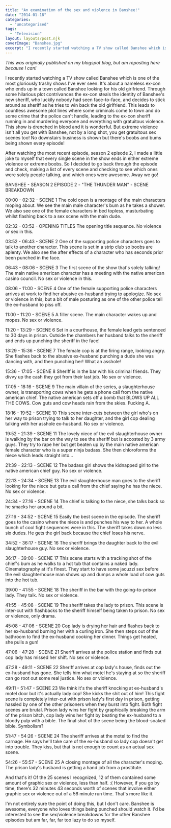 ```yaml
---
title: "An examination of the sex and violence in Banshee!"
date: "2014-01-18"
categories: 
  - "uncategorised"
tags: 
  - "Television"
layout: layouts/post.njk
coverImage: "Banshee.jpg"
excerpt: "I recently started watching a TV show called Banshee which is one of the most gloriously trashy shows I’ve ever seen."
---
```

_This was originally published on my blogspot blog, but am reposting here because I can!_

I recently started watching a TV show called Banshee which is one of the most gloriously trashy shows I've ever seen. It's about a nameless ex-con who ends up in a town called Banshee looking for his old girlfriend. Through some hilarious plot contrivances the ex-con steals the identity of Banshee's new sheriff, who luckily nobody had seen face-to-face, and decides to stick around as sheriff as he tries to win back the old girlfriend. This leads to countless awesome plot lines where some criminals come to town and do some crime that the police can't handle, leading to the ex-con sheriff running in and murdering everyone and everything with gratuitous violence. This show is drenched in blood and it is wonderful. But extreme violence isn't all you get with Banshee, not by a long shot, you get gratuitous sex scenes too! No downstairs business is shown but there's boobs and bums being shown every episode!

After watching the most recent episode, season 2 episode 2, I made a little joke to myself that every single scene in the show ends in either extreme violence or extreme boobs. So I decided to go back through the episode and check, making a list of every scene and checking to see which ones were solely people talking, and which ones were awesome. Away we go!

BANSHEE - SEASON 2 EPISODE 2 - "THE THUNDER MAN" - SCENE BREAKDOWN

00:00 - 02:32 - SCENE 1 The cold open is a montage of the main characters moping about. We see the main male character's bum as he takes a shower. We also see one of the female characters in bed topless, masturbating whilst flashing back to a sex scene with the main dude.

02:32 - 03:52 - OPENING TITLES The opening title sequence. No violence or sex in this.

03:52 - 06:43 - SCENE 2 One of the supporting police characters goes to talk to another character. This scene is set in a strip club so boobs are aplenty. We also see the after effects of a character who has seconds prior been punched in the face.

06:43 - 08:06 - SCENE 3 The first scene of the show that's solely talking! The main native american character has a meeting with the native american casino council. No sex or violence in this.

08:06 - 11:00 - SCENE 4 One of the female supporting police characters arrives at work to find her abusive ex-husband trying to apologize. No sex or violence in this, but a bit of male posturing as one of the other police tell the ex-husband to piss off.

11:00 - 11:20 - SCENE 5 A filler scene. The main character wakes up and mopes. No sex or violence.

11:20 - 13:29 - SCENE 6 Set in a courthouse, the female lead gets sentenced to 30 days in prison. Outside the chambers her husband talks to the sheriff and ends up punching the sheriff in the face!

13:29 - 15:36 - SCENE 7 The female cop is at the firing range, looking angry. She flashes back to the abusive ex-husband punching a dude she was dancing with, and then punching her! What an asshole!

15:36 - 17:05 - SCENE 8 Sheriff is in the bar with his criminal friends. They divvy up the cash they got from their last job. No sex or violence.

17:05 - 18:16 - SCENE 9 The main villain of the series, a slaughterhouse owner, is transporting cows when he gets a phone call from the native american chief. The native american sets off a bomb that BLOWS UP ALL THE COWS. Cow guts and cow heads rain from the skies. Fucking A.

18:16 - 19:52 - SCENE 10 This scene inter-cuts between the girl who's on her way to prison trying to talk to her daughter, and the girl cop dealing talking with her asshole ex-husband. No sex or violence.

19:52 - 21:39 - SCENE 11 The lovely niece of the evil slaughterhouse owner is walking by the bar on the way to see the sheriff but is accosted by 3 army guys. They try to rape her but get beaten up by the main native american female character who is a super ninja badass. She then chloroforms the niece which leads straight into...

21:39 - 22:13 - SCENE 12 The badass girl shows the kidnapped girl to the native american chief guy. No sex or violence.

22:13 - 24:34 - SCENE 13 The evil slaughterhouse man goes to the sheriff looking for the niece but gets a call from the chief saying he has the niece. No sex or violence.

24:34 - 27:16 - SCENE 14 The chief is talking to the niece, she talks back so he smacks her around a bit.

27:16 - 34:52 - SCENE 15 Easily the best scene in the episode. The sheriff goes to the casino where the niece is and punches his way to her. A whole bunch of cool fight sequences were in this. The sheriff takes down no less six dudes. He gets the girl back because the chief loses his nerve.

34:52 - 36:17 - SCENE 16 The sheriff brings the daughter back to the evil slaughterhouse guy. No sex or violence.

36:17 - 39:00 - SCENE 17 This scene starts with a tracking shot of the chief's bum as he walks to a hot tub that contains a naked lady. Cinematography at it's finest. They start to have some jacuzzi sex before the evil slaughterhouse man shows up and dumps a whole load of cow guts into the hot tub.

39:00 - 41:55 - SCENE 18 The sheriff in the bar with the going-to-prison lady. They talk. No sex or violence.

41:55 - 45:08 - SCENE 19 The sheriff takes the lady to prison. This scene is inter-cut with flashbacks to the sheriff himself being taken to prison. No sex or violence, only drama.

45:08 - 47:06 - SCENE 20 Cop lady is drying her hair and flashes back to her ex-husband burning her with a curling iron. She then steps out of the bathroom to find the ex-husband cooking her dinner. Things get heated, she pulls a gun!

47:06 - 47:28 - SCENE 21 Sheriff arrives at the police station and finds out cop lady has missed her shift. No sex or violence.

47:28 - 49:11 - SCENE 22 Sheriff arrives at cop lady's house, finds out the ex-husband has gone. She tells him what motel he's staying at so the sheriff can go root out some real justice. No sex or violence.

49:11 - 51:47 - SCENE 23 We think it's the sheriff knocking at ex-husband's motel door but it's actually lady cop! She kicks the shit out of him! This fight scene is completely inter-cut with prison lady's first day in prison, getting hassled by one of the other prisoners when they burst into fight. Both fight scenes are brutal. Prison lady wins her fight by graphically breaking the arm of the prison bitch, cop lady wins her fight by beating the ex-husband to a bloody pulp with a bible. The final shot of the scene being the blood-soaked bible. Symbolism?

51:47 - 54:26 - SCENE 24 The sheriff arrives at the motel to find the carnage. He says he'll take care of the ex-husband so lady cop doesn't get into trouble. They kiss, but that is not enough to count as an actual sex scene.

54:26 - 55:57 - SCENE 25 A closing montage of all the character's moping. The prison lady's husband is getting a hand job from a prostitute.

And that's it! Of the 25 scenes I recognized, 12 of them contained some amount of graphic sex or violence, less than half. :( However, if you go by time, there's 32 minutes 43 seconds worth of scenes that involve either graphic sex or violence out of a 56 minute run time. That's more like it.

I'm not entirely sure the point of doing this, but I don't care. Banshee is awesome, everyone who loves things being punched should watch it. I'd be interested to see the sex/violence breakdowns for the other Banshee episodes but am far, far, far too lazy to do so myself.
